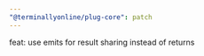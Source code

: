 ```yaml
---
"@terminallyonline/plug-core": patch
---
```


feat: use emits for result sharing instead of returns
